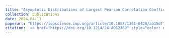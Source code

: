 ```yaml
---
title: "Asymptotic Distributions of Largest Pearson Correlation Coefficients Under Dependent Structures"
collection: publications
date: 2024-04-11
paperurl: "https://iopscience.iop.org/article/10.1088/1361-6420/ab15df"
citation: '<a href="https://doi.org/10.1214/24-AOS2369" style="color: #1a0dab;">with Tiefeng Jiang, <em>Annals of Statistics</em>, 53(3): 907–928, 2025.</a>'
---
```

